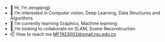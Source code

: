 - 👋 Hi, I’m zengqingji
- 👀 I’m interested in Computer vision, Deep Learning, Data Structures and Algorithms
- 🌱 I’m currently learning Graphics, Machine learning
- 💞️ I’m looking to collaborate on SLAM, Scene Reconstruction
- 📫 How to reach me MF1923002@smail.nju.edu.cn

<!---
zengqingji/zengqingji is a ✨ special ✨ repository because its `README.md` (this file) appears on your GitHub profile.
You can click the Preview link to take a look at your changes.
--->
